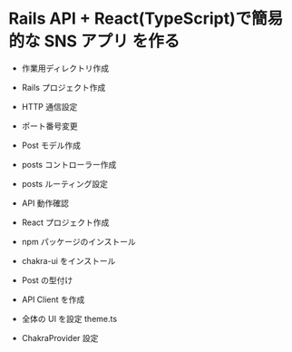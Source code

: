 # Rails API + React(TypeScript)で簡易的な SNS アプリ を作る

- 作業用ディレクトリ作成
- Rails プロジェクト作成
- HTTP 通信設定
- ポート番号変更
- Post モデル作成
- posts コントローラー作成
- posts ルーティング設定
- API 動作確認

- React プロジェクト作成
- npm パッケージのインストール
- chakra-ui をインストール
- Post の型付け
- API Client を作成
- 全体の UI を設定
  theme.ts
- ChakraProvider 設定

